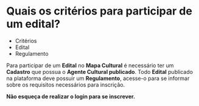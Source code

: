 # Quais os critérios para participar de um edital?

- Critérios
- Edital
- Regulamento


Para participar de um **Edital** no **Mapa Cultural** é necessário ter um **Cadastro** que possua o **Agente Cultural publicado**. 
Todo **Edital** publicado na plataforma deve possuir um **Regulamento**, acesse-o para se informar sobre os requisitos necessários para inscrição.

**Não esqueça de realizar o login para se inscrever.**